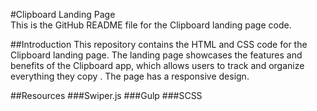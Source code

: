 #Clipboard Landing Page
<br>
This is the GitHub README file for the Clipboard landing page code.

##Introduction
This repository contains the HTML and CSS code for the Clipboard landing page.
The landing page showcases the features and benefits of the Clipboard app, which allows users to track and organize everything they copy
. The page has a responsive design.

##Resources
###Swiper.js
###Gulp
###SCSS
